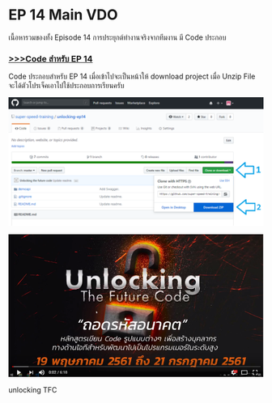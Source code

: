 # EP 14 Main VDO

เนื้อหารวมของทั้ง Episode 14 การประยุกต์ทำงานจริงจากทีมงาน มี Code ประกอบ

### [>>>Code สำหรับ EP 14](https://github.com/super-speed-training/unlocking-ep14)

Code ประกอบสำหรับ EP 14 เมื่อเข้าไปจะเป็นหน้าให้ download project เมื่อ Unzip File จะได้ตัวโปรเจ็คเอาไปใช้ประกอบการเรียนครับ

[![](images/EP14/GITdownload.PNG)](https://github.com/super-speed-training/unlocking-ep14)

[![](images/EP14/Items.PNG)](https://www.facebook.com/digitalthailandclub/videos/407846103027535/)


unlocking TFC

        



